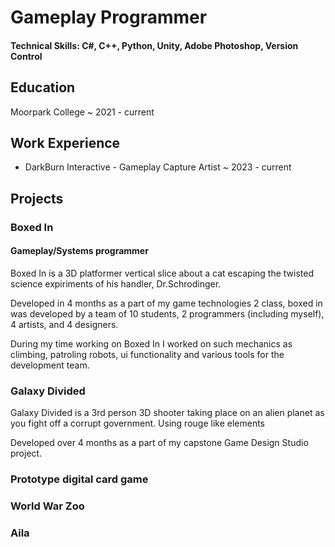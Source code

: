 # Gameplay Programmer

#### Technical Skills: C#, C++, Python, Unity, Adobe Photoshop, Version Control

## Education
Moorpark College ~ 2021 - current

## Work Experience
- DarkBurn Interactive - Gameplay Capture Artist ~ 2023 - current

## Projects

### Boxed In
#### Gameplay/Systems programmer
<!--insert image/videos here-->

Boxed In is a 3D platformer vertical slice about a cat escaping the twisted science expiriments of his handler, Dr.Schrodinger.

Developed in 4 months as a part of my game technologies 2 class, boxed in was developed by a team of 10 students, 2 programmers (including myself), 4 artists, and 4 designers.

During my time working on Boxed In I worked on such mechanics as climbing, patroling robots, ui functionality and various tools for the development team.

### Galaxy Divided
<!--insert image/videos here-->
Galaxy Divided is a 3rd person 3D shooter taking place on an alien planet as you fight off a corrupt government. Using rouge like elements

Developed over 4 months as a part of my capstone Game Design Studio project.

### Prototype digital card game

### World War Zoo

### Aila
